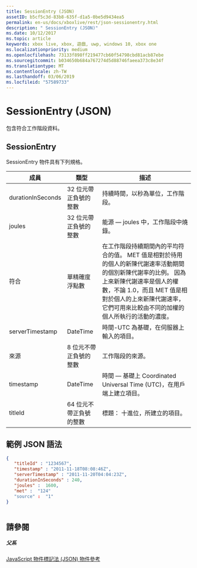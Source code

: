```yaml
---
title: SessionEntry (JSON)
assetID: b5cf5c3d-83b8-635f-d1a5-0be5d9434ea5
permalink: en-us/docs/xboxlive/rest/json-sessionentry.html
description: " SessionEntry (JSON)"
ms.date: 10/12/2017
ms.topic: article
keywords: xbox live, xbox, 遊戲, uwp, windows 10, xbox one
ms.localizationpriority: medium
ms.openlocfilehash: 73133f898ff219477cb60f54798cbd81acb87ebe
ms.sourcegitcommit: b034650b684a767274d5d88746faeea373c8e34f
ms.translationtype: MT
ms.contentlocale: zh-TW
ms.lasthandoff: 03/06/2019
ms.locfileid: "57589733"
---
```

# <a name="sessionentry-json"></a>SessionEntry (JSON)
包含符合工作階段資料。 
<a id="ID4EN"></a>

 
## <a name="sessionentry"></a>SessionEntry
 
SessionEntry 物件具有下列規格。
 
| 成員| 類型| 描述| 
| --- | --- | --- | 
| durationInSeconds| 32 位元帶正負號的整數 | 持續時間，以秒為單位，工作階段。 | 
| joules| 32 位元帶正負號的整數 | 能源 — joules 中，工作階段中燒錄。 | 
| 符合| 單精確度浮點數| 在工作階段持續期間內的平均符合的值。 MET 值是相對於待用的個人的新陳代謝速率活動期間的個別新陳代謝率的比例。 因為上來新陳代謝速率是個人的權數，不論 1.0，而且 MET 值是相對於個人的上來新陳代謝速率，它們可用來比較由不同的加權的個人所執行的活動的濃度。| 
| serverTimestamp| DateTime| 時間-UTC 為基礎，在伺服器上輸入的項目。 | 
| 來源| 8 位元不帶正負號的整數| 工作階段的來源。| 
| timestamp| DateTime| 時間 — 基礎上 Coordinated Universal Time (UTC)，在用戶端上建立項目。 | 
| titleId| 64 位元不帶正負號的整數| 標題： 十進位，所建立的項目。| 
  
<a id="ID4EFE"></a>

 
## <a name="sample-json-syntax"></a>範例 JSON 語法
 

```json
{
   "titleId" : "1234567",
   "timestamp" : "2011-11-18T08:08:46Z",
   "serverTimestamp" : "2011-11-20T04:04:23Z",
   "durationInSeconds" : 240,
   "joules" :  1600,
   "met" :  "124"
   "source" :  "1"
}
    
```

  
<a id="ID4EOE"></a>

 
## <a name="see-also"></a>請參閱
 
<a id="ID4EQE"></a>

 
##### <a name="parent"></a>父系 

[JavaScript 物件標記法 (JSON) 物件參考](atoc-xboxlivews-reference-json.md)

   